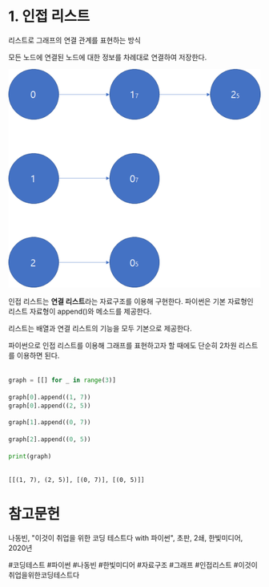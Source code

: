 # 1. 인접 리스트

리스트로 그래프의 연결 관계를 표현하는 방식

모든 노드에 연결된 노드에 대한 정보를 차례대로 연결하여 저장한다.

![인접리스트](/bin/PS_image/인접리스트(AdjacencyList).png)

인접 리스트는 **연결 리스트**라는 자료구조를 이용해 구현한다. 파이썬은 기본 자료형인 리스트 자료형이 append()와 메소드를 제공한다.

리스트는 배열과 연결 리스트의 기능을 모두 기본으로 제공한다.

파이썬으로 인접 리스트를 이용해 그래프를 표현하고자 할 때에도 단순히 2차원 리스트를 이용하면 된다.

```python

graph = [[] for _ in range(3)]  
  
graph[0].append((1, 7))  
graph[0].append((2, 5))  
  
graph[1].append((0, 7))  
  
graph[2].append((0, 5))  
  
print(graph)

```

```

[[(1, 7), (2, 5)], [(0, 7)], [(0, 5)]]

```



# 참고문헌

나동빈, "이것이 취업을 위한 코딩 테스트다 with 파이썬", 초판, 2쇄, 한빛미디어, 2020년

#코딩테스트 #파이썬 #나동빈 #한빛미디어 #자료구조 #그래프 #인접리스트 #이것이취업을위한코딩테스트다